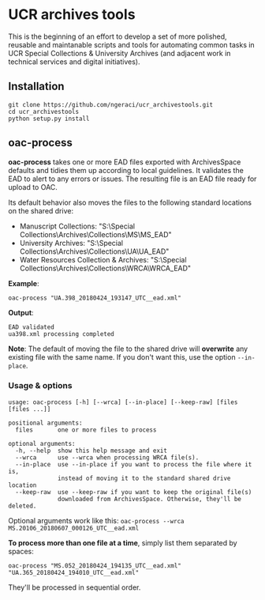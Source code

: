 # UCR archives tools

This is the beginning of an effort to develop a set of more polished, reusable and maintanable scripts and tools for automating common tasks in UCR Special Collections & University Archives (and adjacent work in technical services and digital initiatives).

## Installation
````
git clone https://github.com/ngeraci/ucr_archivestools.git
cd ucr_archivestools
python setup.py install
````

## oac-process
**oac-process** takes one or more EAD files exported with ArchivesSpace defaults and tidies them up according to local guidelines. It validates the EAD to alert to any errors or issues. The resulting file is an EAD file ready for upload to OAC.

Its default behavior also moves the files to the following standard locations on the shared drive:
* Manuscript Collections:
    "S:\Special Collections\Archives\Collections\MS\MS_EAD\"
* University Archives:
    "S:\Special Collections\Archives\Collections\UA\UA_EAD\"
* Water Resources Collection & Archives:
    "S:\Special Collections\Archives\Collections\WRCA\WRCA_EAD\"

**Example**:

`oac-process "UA.398_20180424_193147_UTC__ead.xml"`

**Output**:
````
EAD validated
ua398.xml processing completed
````

**Note**: The default of moving the file to the shared drive will **overwrite** any existing file with the same name. If you don't want this, use the option `--in-place`.

### Usage & options
```
usage: oac-process [-h] [--wrca] [--in-place] [--keep-raw] [files [files ...]]

positional arguments:
  files       one or more files to process

optional arguments:
  -h, --help  show this help message and exit
  --wrca      use --wrca when processing WRCA file(s).
  --in-place  use --in-place if you want to process the file where it is,
              instead of moving it to the standard shared drive location
  --keep-raw  use --keep-raw if you want to keep the original file(s)
              downloaded from ArchivesSpace. Otherwise, they'll be deleted.
```
Optional arguments work like this: `oac-process --wrca MS.20106_20180607_000126_UTC__ead.xml`

**To process more than one file at a time**, simply list them separated by spaces:

`oac-process "MS.052_20180424_194135_UTC__ead.xml" "UA.365_20180424_194010_UTC__ead.xml"`

They'll be processed in sequential order.

